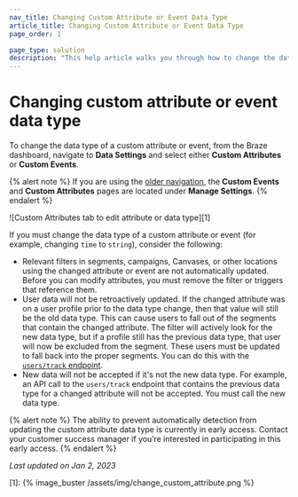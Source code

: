 ```yaml
---
nav_title: Changing Custom Attribute or Event Data Type
article_title: Changing Custom Attribute or Event Data Type
page_order: 1

page_type: solution
description: "This help article walks you through how to change the data type of a custom attribute or custom event, and the implications of doing so."
---
```


# Changing custom attribute or event data type

To change the data type of a custom attribute or event, from the Braze dashboard, navigate to **Data Settings** and select either **Custom Attributes** or **Custom Events**.

{% alert note %}
If you are using the [older navigation]({{site.baseurl}}/navigation), the **Custom Events** and **Custom Attributes** pages are located under **Manage Settings**.
{% endalert %}

![Custom Attributes tab to edit attribute or data type][1]

If you must change the data type of a custom attribute or event (for example, changing `time` to `string`), consider the following:

- Relevant filters in segments, campaigns, Canvases, or other locations using the changed attribute or event are not automatically updated. Before you can modify attributes, you must remove the filter or triggers that reference them. 
- User data will not be retroactively updated. If the changed attribute was on a user profile prior to the data type change, then that value will still be the old data type. This can cause users to fall out of the segments that contain the changed attribute. The filter will actively look for the new data type, but if a profile still has the previous data type, that user will now be excluded from the segment. These users must be updated to fall back into the proper segments. You can do this with the [`users/track` endpoint]({{site.baseurl}}/api/endpoints/user_data/post_user_track/).
- New data will not be accepted if it's not the new data type. For example, an API call to the `users/track` endpoint that contains the previous data type for a changed attribute will not be accepted. You must call the new data type.

{% alert note %}
The ability to prevent automatically detection from updating the custom attribute data type is currently in early access. Contact your customer success manager if you’re interested in participating in this early access.
{% endalert %}

_Last updated on Jan 2, 2023_

[1]: {% image_buster /assets/img/change_custom_attribute.png %}